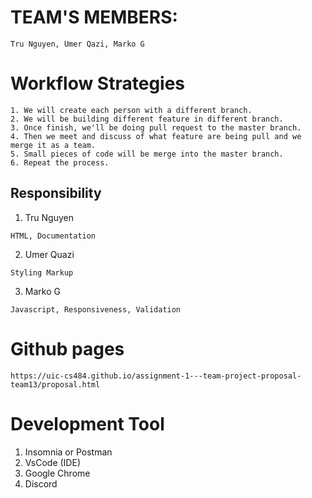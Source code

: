 # TEAM'S MEMBERS:
```
Tru Nguyen, Umer Qazi, Marko G
```

# Workflow Strategies

```
1. We will create each person with a different branch.
2. We will be building different feature in different branch.
3. Once finish, we'll be doing pull request to the master branch.
4. Then we meet and discuss of what feature are being pull and we merge it as a team.
5. Small pieces of code will be merge into the master branch.
6. Repeat the process.
```

## Responsibility

1. Tru Nguyen 
```
HTML, Documentation
```

2. Umer Quazi
```
Styling Markup
```

3. Marko G
```
Javascript, Responsiveness, Validation
```

# Github pages

```
https://uic-cs484.github.io/assignment-1---team-project-proposal-team13/proposal.html
```

# Development Tool

1. Insomnia or Postman
2. VsCode (IDE)
3. Google Chrome
4. Discord 